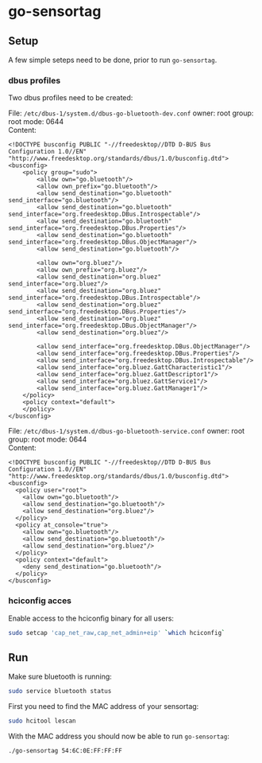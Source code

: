 # go-sensortag
## Setup
A few simple seteps need to be done, prior to run `go-sensortag`.
### dbus profiles
Two dbus profiles need to be created:  

File: `/etc/dbus-1/system.d/dbus-go-bluetooth-dev.conf` owner: root group: root mode: 0644  
Content:
```
<!DOCTYPE busconfig PUBLIC "-//freedesktop//DTD D-BUS Bus Configuration 1.0//EN" "http://www.freedesktop.org/standards/dbus/1.0/busconfig.dtd">
<busconfig>
    <policy group="sudo">
        <allow own="go.bluetooth"/>
        <allow own_prefix="go.bluetooth"/>
        <allow send_destination="go.bluetooth" send_interface="go.bluetooth"/>
        <allow send_destination="go.bluetooth" send_interface="org.freedesktop.DBus.Introspectable"/>
        <allow send_destination="go.bluetooth" send_interface="org.freedesktop.DBus.Properties"/>
        <allow send_destination="go.bluetooth" send_interface="org.freedesktop.DBus.ObjectManager"/>
        <allow send_destination="go.bluetooth"/>

        <allow own="org.bluez"/>
        <allow own_prefix="org.bluez"/>
        <allow send_destination="org.bluez" send_interface="org.bluez"/>
        <allow send_destination="org.bluez" send_interface="org.freedesktop.DBus.Introspectable"/>
        <allow send_destination="org.bluez" send_interface="org.freedesktop.DBus.Properties"/>
        <allow send_destination="org.bluez" send_interface="org.freedesktop.DBus.ObjectManager"/>
        <allow send_destination="org.bluez"/>

        <allow send_interface="org.freedesktop.DBus.ObjectManager"/>
        <allow send_interface="org.freedesktop.DBus.Properties"/>
        <allow send_interface="org.freedesktop.DBus.Introspectable"/>
        <allow send_interface="org.bluez.GattCharacteristic1"/>
        <allow send_interface="org.bluez.GattDescriptor1"/>
        <allow send_interface="org.bluez.GattService1"/>
        <allow send_interface="org.bluez.GattManager1"/>
    </policy>
    <policy context="default">
    </policy>
</busconfig>
```

File: `/etc/dbus-1/system.d/dbus-go-bluetooth-service.conf` owner: root group: root mode: 0644  
Content:
```
<!DOCTYPE busconfig PUBLIC "-//freedesktop//DTD D-BUS Bus Configuration 1.0//EN" "http://www.freedesktop.org/standards/dbus/1.0/busconfig.dtd">
<busconfig>
  <policy user="root">
    <allow own="go.bluetooth"/>
    <allow send_destination="go.bluetooth"/>
    <allow send_destination="org.bluez"/>
  </policy>
  <policy at_console="true">
    <allow own="go.bluetooth"/>
    <allow send_destination="go.bluetooth"/>
    <allow send_destination="org.bluez"/>
  </policy>
  <policy context="default">
    <deny send_destination="go.bluetooth"/>
  </policy>
</busconfig>
```

### hciconfig acces
Enable access to the hciconfig binary for all users:
```bash
sudo setcap 'cap_net_raw,cap_net_admin+eip' `which hciconfig`
```

## Run
Make sure bluetooth is running:
```bash
sudo service bluetooth status
```

First you need to find the MAC address of your sensortag:
```bash
sudo hcitool lescan
```

With the MAC address you should now be able to run `go-sensortag`:
```bash
./go-sensortag 54:6C:0E:FF:FF:FF
```
